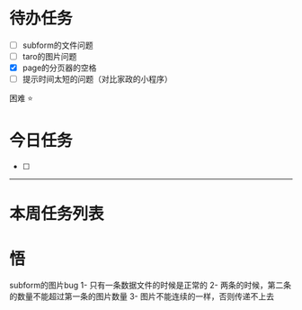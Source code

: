 # 待办任务
- [ ] subform的文件问题
- [ ] taro的图片问题
- [x] page的分页器的空格
- [ ] 提示时间太短的问题（对比家政的小程序）

困难
⭐

# 今日任务
- [ ] 




------
# 本周任务列表



# 悟

subform的图片bug
1- 只有一条数据文件的时候是正常的
2- 两条的时候，第二条的数量不能超过第一条的图片数量
3- 图片不能连续的一样，否则传递不上去